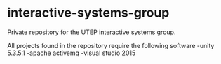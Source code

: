 # interactive-systems-group
Private repository for the UTEP interactive systems group.

All projects found in the repository require the following software
-unity 5.3.5.1
-apache activemq
-visual studio 2015

